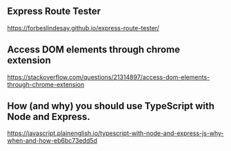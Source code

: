 ## Express Route Tester
https://forbeslindesay.github.io/express-route-tester/
## Access DOM elements through chrome extension
https://stackoverflow.com/questions/21314897/access-dom-elements-through-chrome-extension
## How (and why) you should use TypeScript with Node and Express.
https://javascript.plainenglish.io/typescript-with-node-and-express-js-why-when-and-how-eb6bc73edd5d

